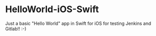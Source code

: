# HelloWorld-iOS-Swift

Just a basic "Hello World" app in Swift for iOS for testing Jenkins and Gitlab!! :-)
